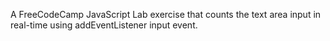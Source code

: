 A FreeCodeCamp JavaScript Lab exercise that counts the text area input in real-time using addEventListener input event.